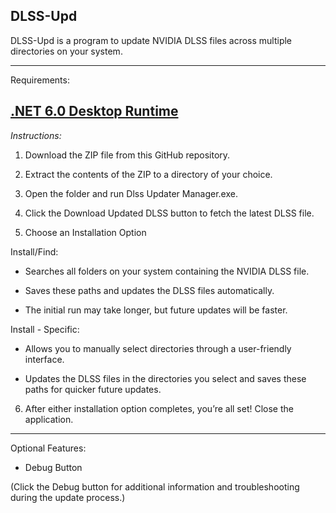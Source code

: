  DLSS-Upd
--------------------------------------------------------------------------------------------------------------
DLSS-Upd is a program to update NVIDIA DLSS files across multiple directories on your system. 

---------------------------------------------------------------------------------------------------------------
Requirements:

[.NET 6.0 Desktop Runtime
](https://dotnet.microsoft.com/en-us/download/dotnet/thank-you/runtime-desktop-6.0.35-windows-x64-installer?cid=getdotnetcore)
---------------------------------------------------------------------------------------------------------------
_Instructions:_
1. Download the ZIP file from this GitHub repository.

3. Extract the contents of the ZIP to a directory of your choice.

4. Open the folder and run Dlss Updater Manager.exe.

5. Click the Download Updated DLSS button to fetch the latest DLSS file.

6. Choose an Installation Option
    
Install/Find:

- Searches all folders on your system containing the NVIDIA DLSS file.
   
- Saves these paths and updates the DLSS files automatically.
   
- The initial run may take longer, but future updates will be faster.

Install - Specific:

- Allows you to manually select directories through a user-friendly interface.

- Updates the DLSS files in the directories you select and saves these paths for quicker future updates.
  

6. After either installation option completes, you’re all set! Close the application.

---------------------------------------------------------------------------------------------------------------
Optional Features:

- Debug Button

(Click the Debug button for additional information and troubleshooting during the update process.)
